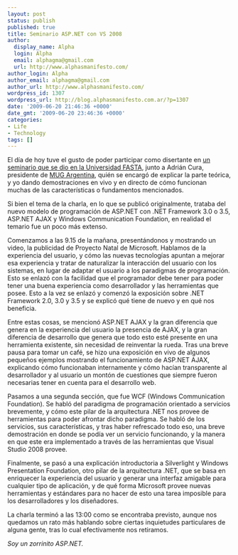 ```yaml
---
layout: post
status: publish
published: true
title: Seminario ASP.NET con VS 2008
author:
  display_name: Alpha
  login: Alpha
  email: alphagma@gmail.com
  url: http://www.alphasmanifesto.com/
author_login: Alpha
author_email: alphagma@gmail.com
author_url: http://www.alphasmanifesto.com/
wordpress_id: 1307
wordpress_url: http://blog.alphasmanifesto.com.ar/?p=1307
date: '2009-06-20 21:46:36 +0000'
date_gmt: '2009-06-20 23:46:36 +0000'
categories:
- Life
- Technology
tags: []
---
```


El día de hoy tuve el gusto de poder participar como disertante en [un seminario que se dio en la Universidad FASTA](http://www.mug.org.ar/Eventos/3307.aspx), junto a Adrián Cura, presidente de [MUG Argentina](http://www.mug.org.ar/), quién se encargó de explicar la parte teórica, y yo dando demostraciones en vivo y en directo de cómo funcionan muchas de las características o fundamentos mencionados.

Si bien el tema de la charla, en lo que se publicó originalmente, trataba del nuevo modelo de programación de ASP.NET con .NET Framework 3.0 o 3.5, ASP.NET AJAX y Windows Communication Foundation, en realidad el temario fue un poco más extenso.

Comenzamos a las 9.15 de la mañana, presentándonos y mostrando un video, la publicidad de Proyecto Natal de Microsoft. Hablamos de la experiencia del usuario, y cómo las nuevas tecnologías apuntan a mejorar esa experiencia y tratar de naturalizar la interacción del usuario con los sistemas, en lugar de adaptar el usuario a los paradigmas de programación. Esto se enlazó con la facilidad que el programador debe tener para poder tener una buena experiencia como desarrollador y las herramientas que posee. Esto a la vez se enlazó y comenzó la exposición sobre .NET Framework 2.0, 3.0 y 3.5 y se explicó qué tiene de nuevo y en qué nos beneficia.

Entre estas cosas, se mencionó ASP.NET AJAX y la gran diferencia que genera en la experiencia del usuario la presencia de AJAX, y la gran diferencia de desarrollo que genera que todo esto esté presente en una herramienta existente, sin necesidad de reinventar la rueda. Tras una breve pausa para tomar un café, se hizo una exposición en vivo de algunos pequeños ejemplos mostrando el funcionamiento de ASP.NET AJAX, explicando cómo funcionaban internamente y cómo hacían transparente al desarrollador y al usuario un montón de cuestiones que siempre fueron necesarias tener en cuenta para el desarrollo web.

Pasamos a una segunda sección, que fue WCF (Windows Communication Foundation). Se habló del paradigma de programación orientado a servicios brevemente, y cómo este pilar de la arquitectura .NET nos provee de herramientas para poder afrontar dicho paradigma. Se habló de los servicios, sus características, y tras haber refrescado todo eso, una breve demostración en donde se podía ver un servicio funcionando, y la manera en que este era implementado a través de las herramientas que Visual Studio 2008 provee.

Finalmente, se pasó a una explicación introductoria a Silverlight y Windows Presentation Foundation, otro pilar de la arquitectura .NET, que se basa en enriquecer la experiencia del usuario y generar una interfaz amigable para cualquier tipo de aplicación, y de qué forma Microsoft provee nuevas herramientas y estándares para no hacer de esto una tarea imposible para los desarrolladores y los diseñadores.

La charla terminó a las 13:00 como se encontraba previsto, aunque nos quedamos un rato más hablando sobre ciertas inquietudes particulares de alguna gente, tras lo cual efectivamente nos retiramos.

_Soy un zorrinito ASP.NET._
